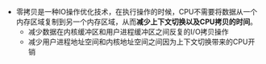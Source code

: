 - 零拷贝是一种IO操作优化技术，在执行操作的时候，CPU不需要将数据从一个内存区域复制到另一个内存区域，从而**减少上下文切换以及CPU拷贝的时间**。
	- 减少数据在内核缓冲区和用户进程缓冲区之间反复的I/O拷贝操作
	- 减少用户进程地址空间和内核地址空间之间因为上下文切换带来的CPU开销